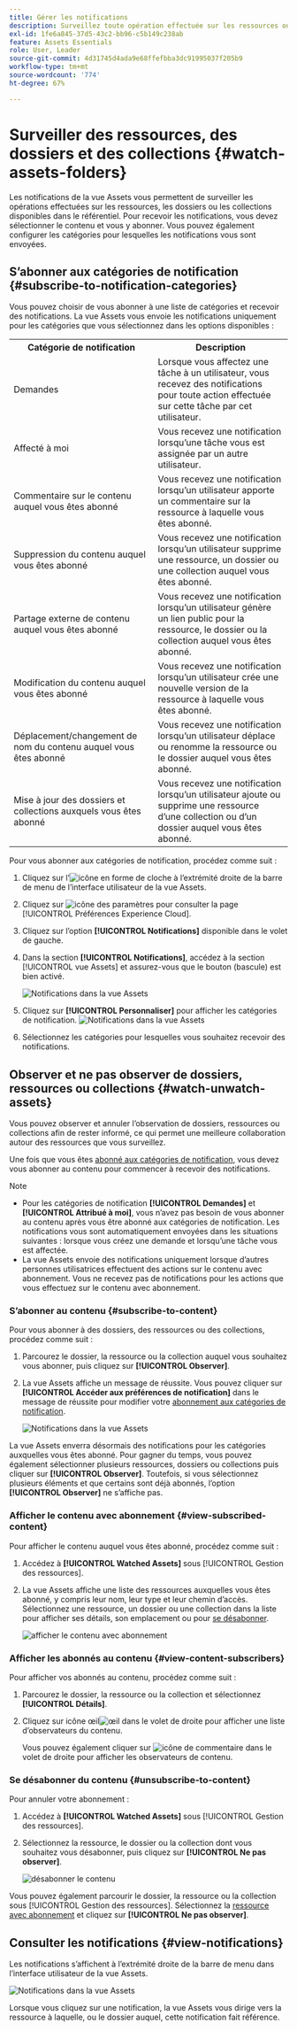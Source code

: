```yaml
---
title: Gérer les notifications
description: Surveillez toute opération effectuée sur les ressources ou dossiers du répertoire à l’aide des notifications de la vue Assets.
exl-id: 1fe6a845-37d5-43c2-bb96-c5b149c238ab
feature: Assets Essentials
role: User, Leader
source-git-commit: 4d31745d4ada9e68ffefbba3dc91995037f205b9
workflow-type: tm+mt
source-wordcount: '774'
ht-degree: 67%

---
```


# Surveiller des ressources, des dossiers et des collections {#watch-assets-folders}

Les notifications de la vue Assets vous permettent de surveiller les opérations effectuées sur les ressources, les dossiers ou les collections disponibles dans le référentiel. Pour recevoir les notifications, vous devez sélectionner le contenu et vous y abonner. Vous pouvez également configurer les catégories pour lesquelles les notifications vous sont envoyées.

## S’abonner aux catégories de notification {#subscribe-to-notification-categories}

Vous pouvez choisir de vous abonner à une liste de catégories et recevoir des notifications. La vue Assets vous envoie les notifications uniquement pour les catégories que vous sélectionnez dans les options disponibles :

<table>
    <tbody>
     <tr>
      <th><strong>Catégorie de notification</strong></th>
      <th><strong>Description</strong></th>
     </tr>
     <tr>
      <td>Demandes</td>
      <td>Lorsque vous affectez une tâche à un utilisateur, vous recevez des notifications pour toute action effectuée sur cette tâche par cet utilisateur.</td>
     </tr>
     <tr>
      <td>Affecté à moi</td>
      <td>Vous recevez une notification lorsqu’une tâche vous est assignée par un autre utilisateur.</td>
     </tr>
     <tr>
      <td>Commentaire sur le contenu auquel vous êtes abonné</td>
      <td>Vous recevez une notification lorsqu’un utilisateur apporte un commentaire sur la ressource à laquelle vous êtes abonné.</td>
     </tr>
     <tr>
      <td>Suppression du contenu auquel vous êtes abonné</td>
      <td>Vous recevez une notification lorsqu’un utilisateur supprime une ressource, un dossier ou une collection auquel vous êtes abonné.</td>
     </tr>
     <tr>
      <td>Partage externe de contenu auquel vous êtes abonné</td>
      <td>Vous recevez une notification lorsqu’un utilisateur génère un lien public pour la ressource, le dossier ou la collection auquel vous êtes abonné.</td>
     </tr>
     <tr>
      <td>Modification du contenu auquel vous êtes abonné</td>
      <td>Vous recevez une notification lorsqu’un utilisateur crée une nouvelle version de la ressource à laquelle vous êtes abonné.</td>
     </tr>
     <tr>
      <td>Déplacement/changement de nom du contenu auquel vous êtes abonné</td>
      <td>Vous recevez une notification lorsqu’un utilisateur déplace ou renomme la ressource ou le dossier auquel vous êtes abonné.</td>
     </tr>
     <tr>
      <td>Mise à jour des dossiers et collections auxquels vous êtes abonné</td>
      <td>Vous recevez une notification lorsqu’un utilisateur ajoute ou supprime une ressource d’une collection ou d’un dossier auquel vous êtes abonné.</td>
     </tr>    
    </tbody>
   </table>

Pour vous abonner aux catégories de notification, procédez comme suit :

1. Cliquez sur l’![icône en forme de cloche](assets/bell-icon.svg) à l’extrémité droite de la barre de menu de l’interface utilisateur de la vue Assets.

1. Cliquez sur ![icône des paramètres](assets/settings-icon.svg) pour consulter la page [!UICONTROL Préférences Experience Cloud].

1. Cliquez sur l’option **[!UICONTROL Notifications]** disponible dans le volet de gauche.

1. Dans la section **[!UICONTROL Notifications]**, accédez à la section [!UICONTROL vue Assets] et assurez-vous que le bouton (bascule) est bien activé.

   ![Notifications dans la vue Assets](assets/enable-notifications.png)

1. Cliquez sur **[!UICONTROL Personnaliser]** pour afficher les catégories de notification.
   ![Notifications dans la vue Assets](assets/enable-notification-categories.png)

1. Sélectionnez les catégories pour lesquelles vous souhaitez recevoir des notifications.

## Observer et ne pas observer de dossiers, ressources ou collections {#watch-unwatch-assets}

Vous pouvez observer et annuler l’observation de dossiers, ressources ou collections afin de rester informé, ce qui permet une meilleure collaboration autour des ressources que vous surveillez.

Une fois que vous êtes [abonné aux catégories de notification](#subscribe-to-notification-categories), vous devez vous abonner au contenu pour commencer à recevoir des notifications.

>[!NOTE]
>
>* Pour les catégories de notification **[!UICONTROL Demandes]** et **[!UICONTROL Attribué à moi]**, vous n’avez pas besoin de vous abonner au contenu après vous être abonné aux catégories de notification. Les notifications vous sont automatiquement envoyées dans les situations suivantes : lorsque vous créez une demande et lorsqu’une tâche vous est affectée.
>* La vue Assets envoie des notifications uniquement lorsque d’autres personnes utilisatrices effectuent des actions sur le contenu avec abonnement. Vous ne recevez pas de notifications pour les actions que vous effectuez sur le contenu avec abonnement.

### S’abonner au contenu {#subscribe-to-content}

Pour vous abonner à des dossiers, des ressources ou des collections, procédez comme suit :

1. Parcourez le dossier, la ressource ou la collection auquel vous souhaitez vous abonner, puis cliquez sur **[!UICONTROL Observer]**.

1. La vue Assets affiche un message de réussite. Vous pouvez cliquer sur **[!UICONTROL Accéder aux préférences de notification]** dans le message de réussite pour modifier votre [abonnement aux catégories de notification](#subscribe-to-notification-categories).

   ![Notifications dans la vue Assets](assets/watch-assets.png)

La vue Assets enverra désormais des notifications pour les catégories auxquelles vous êtes abonné. Pour gagner du temps, vous pouvez également sélectionner plusieurs ressources, dossiers ou collections puis cliquer sur **[!UICONTROL Observer]**. Toutefois, si vous sélectionnez plusieurs éléments et que certains sont déjà abonnés, l’option **[!UICONTROL Observer]** ne s’affiche pas.

### Afficher le contenu avec abonnement {#view-subscribed-content}

Pour afficher le contenu auquel vous êtes abonné, procédez comme suit :

1. Accédez à **[!UICONTROL Watched Assets]** sous [!UICONTROL Gestion des ressources].

1. La vue Assets affiche une liste des ressources auxquelles vous êtes abonné, y compris leur nom, leur type et leur chemin d’accès. Sélectionnez une ressource, un dossier ou une collection dans la liste pour afficher ses détails, son emplacement ou pour [se désabonner](#unsubscribe-to-content).

   ![afficher le contenu avec abonnement](assets/view-watched-assets.png)

### Afficher les abonnés au contenu {#view-content-subscribers}

Pour afficher vos abonnés au contenu, procédez comme suit :

1. Parcourez le dossier, la ressource ou la collection et sélectionnez **[!UICONTROL Détails]**.

1. Cliquez sur icône œil![œil](assets/do-not-localize/eye-icon.png) dans le volet de droite pour afficher une liste d’observateurs du contenu.

   Vous pouvez également cliquer sur ![icône de commentaire](assets/do-not-localize/comment-icon.svg) dans le volet de droite pour afficher les observateurs de contenu.

### Se désabonner du contenu {#unsubscribe-to-content}

Pour annuler votre abonnement :

1. Accédez à **[!UICONTROL Watched Assets]** sous [!UICONTROL Gestion des ressources].

1. Sélectionnez la ressource, le dossier ou la collection dont vous souhaitez vous désabonner, puis cliquez sur **[!UICONTROL Ne pas observer]**.

   ![désabonner le contenu](assets/unsubscribe-assets.png)

Vous pouvez également parcourir le dossier, la ressource ou la collection sous [!UICONTROL Gestion des ressources]. Sélectionnez la [ressource avec abonnement](#subscribe-to-content) et cliquez sur **[!UICONTROL Ne pas observer]**.

## Consulter les notifications {#view-notifications}

Les notifications s’affichent à l’extrémité droite de la barre de menu dans l’interface utilisateur de la vue Assets.

![Notifications dans la vue Assets](assets/notifications-assets-essentials.png)

Lorsque vous cliquez sur une notification, la vue Assets vous dirige vers la ressource à laquelle, ou le dossier auquel, cette notification fait référence.
